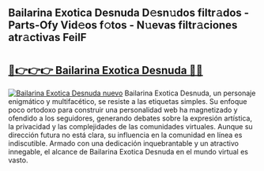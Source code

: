 ## Bailarina Exotica Desnuda D𝚎sn𝚞dos filtr𝚊dos - Parts-Ofy Vid𝚎os f𝚘tos - N𝚞evas filtr𝚊ciones atr𝚊ctivas FeiIF

# <h2><a href="http://mb5gzi.tromn.icu/?c=Bailarina+Exotica+Desnuda">🔗👉👉👉 Bailarina Exotica Desnuda 🔗🔗</a></h2>

[![Bailarina Exotica Desnuda nuevo](https://i.imgur.com/pEAQMta.gif)](http://mb5gzi.tromn.icu/?c=Bailarina+Exotica+Desnuda)
Bailarina Exotica Desnuda, un personaje enigmático y multifacético, se resiste a las etiquetas simples. Su enfoque poco ortodoxo para construir una personalidad web ha magnetizado y ofendido a los seguidores, generando debates sobre la expresión artística, la privacidad y las complejidades de las comunidades virtuales. Aunque su dirección futura no está clara, su influencia en la comunidad en línea es indiscutible. Armado con una dedicación inquebrantable y un atractivo innegable, el alcance de Bailarina Exotica Desnuda en el mundo virtual es vasto.
